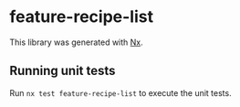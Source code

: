 # feature-recipe-list

This library was generated with [Nx](https://nx.dev).

## Running unit tests

Run `nx test feature-recipe-list` to execute the unit tests.
